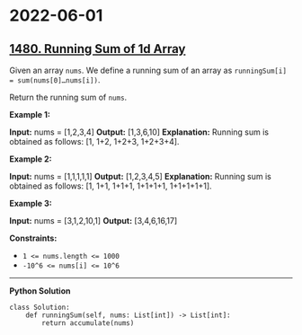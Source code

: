 # 2022-06-01

## [1480. Running Sum of 1d Array](https://leetcode.com/problems/running-sum-of-1d-array/)

Given an array `nums`. We define a running sum of an array as `runningSum[i] = sum(nums[0]…nums[i])`.

Return the running sum of `nums`.

**Example 1:**

**Input:** nums = \[1,2,3,4\]
**Output:** \[1,3,6,10\]
**Explanation:** Running sum is obtained as follows: \[1, 1+2, 1+2+3, 1+2+3+4\].

**Example 2:**

**Input:** nums = \[1,1,1,1,1\]
**Output:** \[1,2,3,4,5\]
**Explanation:** Running sum is obtained as follows: \[1, 1+1, 1+1+1, 1+1+1+1, 1+1+1+1+1\].

**Example 3:**

**Input:** nums = \[3,1,2,10,1\]
**Output:** \[3,4,6,16,17\]

**Constraints:**

- `1 <= nums.length <= 1000`
- `-10^6 <= nums[i] <= 10^6`

---

**Python Solution**

```py3
class Solution:
    def runningSum(self, nums: List[int]) -> List[int]:
        return accumulate(nums)
```
